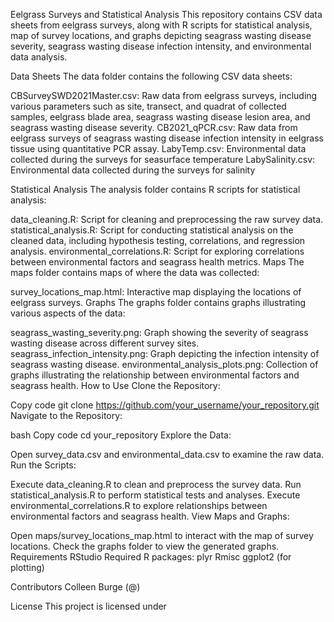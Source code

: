 Eelgrass Surveys and Statistical Analysis
This repository contains CSV data sheets from eelgrass surveys, along with R scripts for statistical analysis, map of survey locations, and graphs depicting seagrass wasting disease severity, seagrass wasting disease infection intensity, and environmental data analysis.

Data Sheets
The data folder contains the following CSV data sheets:

CBSurveySWD2021Master.csv: Raw data from eelgrass surveys, including various parameters such as site, transect, and quadrat of collected samples, eelgrass blade area, seagrass wasting disease lesion area, and seagrass wasting disease severity.
CB2021_qPCR.csv: Raw data from eelgrass surveys of seagrass wasting disease infection intensity in eelgrass tissue using quantitative PCR assay.
LabyTemp.csv: Environmental data collected during the surveys for seasurface temperature 
LabySalinity.csv: Environmental data collected during the surveys for salinity

Statistical Analysis
The analysis folder contains R scripts for statistical analysis:

data_cleaning.R: Script for cleaning and preprocessing the raw survey data.
statistical_analysis.R: Script for conducting statistical analysis on the cleaned data, including hypothesis testing, correlations, and regression analysis.
environmental_correlations.R: Script for exploring correlations between environmental factors and seagrass health metrics.
Maps
The maps folder contains maps of where the data was collected:

survey_locations_map.html: Interactive map displaying the locations of eelgrass surveys.
Graphs
The graphs folder contains graphs illustrating various aspects of the data:

seagrass_wasting_severity.png: Graph showing the severity of seagrass wasting disease across different survey sites.
seagrass_infection_intensity.png: Graph depicting the infection intensity of seagrass wasting disease.
environmental_analysis_plots.png: Collection of graphs illustrating the relationship between environmental factors and seagrass health.
How to Use
Clone the Repository:

Copy code
git clone https://github.com/your_username/your_repository.git
Navigate to the Repository:

bash
Copy code
cd your_repository
Explore the Data:

Open survey_data.csv and environmental_data.csv to examine the raw data.
Run the Scripts:

Execute data_cleaning.R to clean and preprocess the survey data.
Run statistical_analysis.R to perform statistical tests and analyses.
Execute environmental_correlations.R to explore relationships between environmental factors and seagrass health.
View Maps and Graphs:

Open maps/survey_locations_map.html to interact with the map of survey locations.
Check the graphs folder to view the generated graphs.
Requirements
RStudio
Required R packages:
plyr
Rmisc
ggplot2 (for plotting)

Contributors
Colleen Burge (@)

License
This project is licensed under
